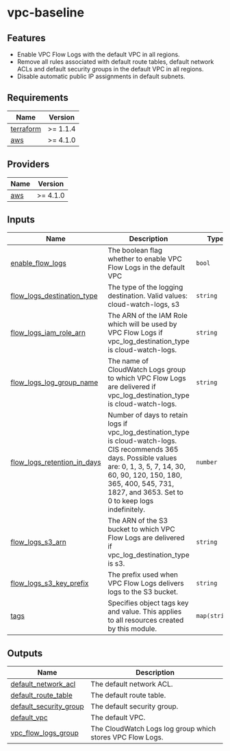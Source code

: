 # vpc-baseline

## Features

- Enable VPC Flow Logs with the default VPC in all regions.
- Remove all rules associated with default route tables, default network ACLs and default security groups in the default VPC in all regions.
- Disable automatic public IP assignments in default subnets.

<!-- BEGINNING OF PRE-COMMIT-TERRAFORM DOCS HOOK -->
## Requirements

| Name | Version |
|------|---------|
| <a name="requirement_terraform"></a> [terraform](#requirement\_terraform) | >= 1.1.4 |
| <a name="requirement_aws"></a> [aws](#requirement\_aws) | >= 4.1.0 |

## Providers

| Name | Version |
|------|---------|
| <a name="provider_aws"></a> [aws](#provider\_aws) | >= 4.1.0 |

## Inputs

| Name | Description | Type | Required |
|------|-------------|------|:--------:|
| <a name="input_enable_flow_logs"></a> [enable\_flow\_logs](#input\_enable\_flow\_logs) | The boolean flag whether to enable VPC Flow Logs in the default VPC | `bool` | no |
| <a name="input_flow_logs_destination_type"></a> [flow\_logs\_destination\_type](#input\_flow\_logs\_destination\_type) | The type of the logging destination. Valid values: cloud-watch-logs, s3 | `string` | no |
| <a name="input_flow_logs_iam_role_arn"></a> [flow\_logs\_iam\_role\_arn](#input\_flow\_logs\_iam\_role\_arn) | The ARN of the IAM Role which will be used by VPC Flow Logs if vpc\_log\_destination\_type is cloud-watch-logs. | `string` | no |
| <a name="input_flow_logs_log_group_name"></a> [flow\_logs\_log\_group\_name](#input\_flow\_logs\_log\_group\_name) | The name of CloudWatch Logs group to which VPC Flow Logs are delivered if vpc\_log\_destination\_type is cloud-watch-logs. | `string` | no |
| <a name="input_flow_logs_retention_in_days"></a> [flow\_logs\_retention\_in\_days](#input\_flow\_logs\_retention\_in\_days) | Number of days to retain logs if vpc\_log\_destination\_type is cloud-watch-logs. CIS recommends 365 days. Possible values are: 0, 1, 3, 5, 7, 14, 30, 60, 90, 120, 150, 180, 365, 400, 545, 731, 1827, and 3653. Set to 0 to keep logs indefinitely. | `number` | no |
| <a name="input_flow_logs_s3_arn"></a> [flow\_logs\_s3\_arn](#input\_flow\_logs\_s3\_arn) | The ARN of the S3 bucket to which VPC Flow Logs are delivered if vpc\_log\_destination\_type is s3. | `string` | no |
| <a name="input_flow_logs_s3_key_prefix"></a> [flow\_logs\_s3\_key\_prefix](#input\_flow\_logs\_s3\_key\_prefix) | The prefix used when VPC Flow Logs delivers logs to the S3 bucket. | `string` | no |
| <a name="input_tags"></a> [tags](#input\_tags) | Specifies object tags key and value. This applies to all resources created by this module. | `map(string)` | no |

## Outputs

| Name | Description |
|------|-------------|
| <a name="output_default_network_acl"></a> [default\_network\_acl](#output\_default\_network\_acl) | The default network ACL. |
| <a name="output_default_route_table"></a> [default\_route\_table](#output\_default\_route\_table) | The default route table. |
| <a name="output_default_security_group"></a> [default\_security\_group](#output\_default\_security\_group) | The default security group. |
| <a name="output_default_vpc"></a> [default\_vpc](#output\_default\_vpc) | The default VPC. |
| <a name="output_vpc_flow_logs_group"></a> [vpc\_flow\_logs\_group](#output\_vpc\_flow\_logs\_group) | The CloudWatch Logs log group which stores VPC Flow Logs. |
<!-- END OF PRE-COMMIT-TERRAFORM DOCS HOOK -->
